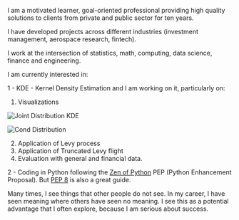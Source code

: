 I am a motivated learner, goal-oriented professional providing high quality solutions to clients from private and public sector for ten years.

I have developed projects across different industries (investment management, aerospace research, fintech).

I work at the intersection of statistics, math, computing, data science, finance and engineering.

I am currently interested in: 

1 - KDE - Kernel Density Estimation and I am working on it, particularly on:
   1. Visualizations 
   
   ![Joint Distribution KDE](https://github.com/lenosr/markdown-portfolio/raw/master/_includes/GifJointDist.gif)

   ![Cond Distribution](https://github.com/lenosr/KDE-Kernel-density-estimation/raw/master/FinalGIf.gif)

   2. Application of Levy process
   3. Application of Truncated Levy flight
   4. Evaluation with general and financial data.

2 - Coding in Python following the [Zen of Python](https://www.python.org/dev/peps/pep-0020/#id2) PEP (Python Enhancement Proposal). But [PEP 8](https://www.python.org/dev/peps/pep-0008/) is also a great guide.

Many times, I see things that other people do not see. In my career, I have seen meaning
where others have seen no meaning. I see this as a potential advantage that I often explore, because I am serious about success.

